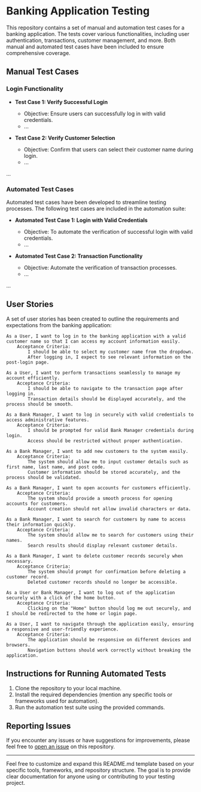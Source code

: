 # Banking Application Testing

This repository contains a set of manual and automation test cases for a banking application. The tests cover various functionalities, including user authentication, transactions, customer management, and more. Both manual and automated test cases have been included to ensure comprehensive coverage.

## Manual Test Cases

### Login Functionality

- **Test Case 1: Verify Successful Login**
  - Objective: Ensure users can successfully log in with valid credentials.
  - ...

- **Test Case 2: Verify Customer Selection**
  - Objective: Confirm that users can select their customer name during login.
  - ...

...

### Automated Test Cases

Automated test cases have been developed to streamline testing processes. The following test cases are included in the automation suite:

- **Automated Test Case 1: Login with Valid Credentials**
  - Objective: To automate the verification of successful login with valid credentials.
  - ...

- **Automated Test Case 2: Transaction Functionality**
  - Objective: Automate the verification of transaction processes.
  - ...

...

## User Stories

A set of user stories has been created to outline the requirements and expectations from the banking application:

    As a User, I want to log in to the banking application with a valid customer name so that I can access my account information easily.
        Acceptance Criteria:
            I should be able to select my customer name from the dropdown.
            After logging in, I expect to see relevant information on the post-login page.

    As a User, I want to perform transactions seamlessly to manage my account efficiently.
        Acceptance Criteria:
            I should be able to navigate to the transaction page after logging in.
            Transaction details should be displayed accurately, and the process should be smooth.

    As a Bank Manager, I want to log in securely with valid credentials to access administrative features.
        Acceptance Criteria:
            I should be prompted for valid Bank Manager credentials during login.
            Access should be restricted without proper authentication.

    As a Bank Manager, I want to add new customers to the system easily.
        Acceptance Criteria:
            The system should allow me to input customer details such as first name, last name, and post code.
            Customer information should be stored accurately, and the process should be validated.

    As a Bank Manager, I want to open accounts for customers efficiently.
        Acceptance Criteria:
            The system should provide a smooth process for opening accounts for customers.
            Account creation should not allow invalid characters or data.

    As a Bank Manager, I want to search for customers by name to access their information quickly.
        Acceptance Criteria:
            The system should allow me to search for customers using their names.
            Search results should display relevant customer details.

    As a Bank Manager, I want to delete customer records securely when necessary.
        Acceptance Criteria:
            The system should prompt for confirmation before deleting a customer record.
            Deleted customer records should no longer be accessible.

    As a User or Bank Manager, I want to log out of the application securely with a click of the home button.
        Acceptance Criteria:
            Clicking on the "Home" button should log me out securely, and I should be redirected to the home or login page.

    As a User, I want to navigate through the application easily, ensuring a responsive and user-friendly experience.
        Acceptance Criteria:
            The application should be responsive on different devices and browsers.
            Navigation buttons should work correctly without breaking the application.

## Instructions for Running Automated Tests

1. Clone the repository to your local machine.
2. Install the required dependencies (mention any specific tools or frameworks used for automation).
3. Run the automation test suite using the provided commands.

## Reporting Issues

If you encounter any issues or have suggestions for improvements, please feel free to [open an issue](link-to-issue-tracker) on this repository.

---

Feel free to customize and expand this README.md template based on your specific tools, frameworks, and repository structure. The goal is to provide clear documentation for anyone using or contributing to your testing project.
